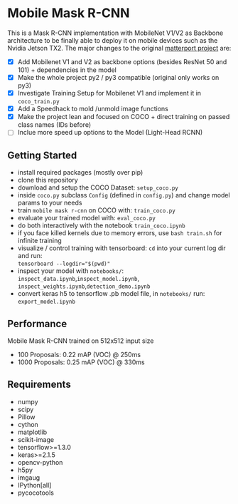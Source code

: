 # Mobile Mask R-CNN

This is a Mask R-CNN implementation with MobileNet V1/V2 as Backbone architecture to be finally able to deploy it on mobile devices such as the Nvidia Jetson TX2.
The major changes to the original [matterport project](https://github.com/matterport/Mask_RCNN) are: <br />

- [x] Add Mobilenet V1 and V2 as backbone options (besides ResNet 50 and 101) + dependencies in the model
- [x] Make the whole project py2 / py3 compatible (original only works on py3)
- [x] Investigate Training Setup for Mobilenet V1 and implement it in `coco_train.py`
- [x] Add a Speedhack to mold /unmold image functions
- [x] Make the project lean and focused on COCO + direct training on passed class names (IDs before)
- [ ] Inclue more speed up options to the Model (Light-Head RCNN)
      <br />

## Getting Started

- install required packages (mostly over pip)
- clone this repository
- download and setup the COCO Dataset: `setup_coco.py`
- inside `coco.py` subclass `Config` (defined in `config.py`) and change model params to your needs
- train `mobile mask r-cnn` on COCO with: `train_coco.py`
- evaluate your trained model with: `eval_coco.py`
- do both interactively with the notebook `train_coco.ipynb`
- if you face killed kernels due to memory errors, use `bash train.sh` for infinite training
- visualize / control training with tensorboard: `cd` into your current log dir and run: <br />
  `tensorboard --logdir="$(pwd)"`
- inspect your model with `notebooks/`: <br />
  `inspect_data.ipynb`,`inspect_model.ipynb`, `inspect_weights.ipynb`,`detection_demo.ipynb`
- convert keras h5 to tensorflow .pb model file, in `notebooks/` run: <br />
  `export_model.ipynb`
  <br />

## Performance

Mobile Mask R-CNN trained on 512x512 input size

- 100 Proposals: 0.22 mAP (VOC) @ 250ms
- 1000 Proposals: 0.25 mAP (VOC) @ 330ms
  <br />

## Requirements

- numpy
- scipy
- Pillow
- cython
- matplotlib
- scikit-image
- tensorflow>=1.3.0
- keras>=2.1.5
- opencv-python
- h5py
- imgaug
- IPython[all]
- pycocotools

